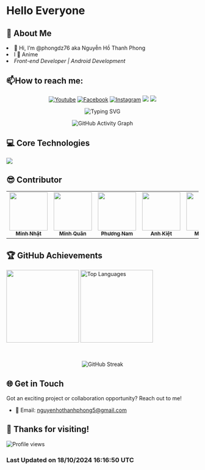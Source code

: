 <h1>Hello Everyone</h1>

  ## 🚀 About Me
 <li>👋 Hi, I’m @phongdz76 aka Nguyễn Hồ Thanh Phong</li>
 <li> I 💖 Anime</li>
 <li><em>Front-end Developer | Android Development</em></li>
 
 ## 📫How to reach me: 
 <p align="center">
  <a href="https://www.youtube.com/@PhongNguyen-ch9hv"><img src="https://img.shields.io/badge/-Youtube-FF0000?style=for-the-badge&logo=youtube&logoColor=white" alt="Youtube"></a>
  <a href="https://www.facebook.com/profile.php?id=100058767700619&mibextid=LQQJ4d"><img src="https://img.shields.io/badge/-Facebook-1877F2?style=for-the-badge&logo=facebook&logoColor=white" alt="Facebook"></a>
  <a href="https://www.instagram.com/__tphong7684/" target="_blank"><img src="https://img.shields.io/badge/Instagram-E4405F?style=for-the-badge&logo=instagram&logoColor=white" alt="Instagram"></a>
  <a href="https://discord.gg/xtp2QvQX"><img src="https://img.shields.io/badge/Discord-7289DA?style=for-the-badge&logo=discord&logoColor=white"></a>
  <a href="https://github.com/phongdz76/Portfolio" target="_blank"><img src="https://img.shields.io/badge/🐉 Portfolio-f4d8dc?style=for-the-badge&logoColor=white"></a>  
</p>

<p align="center">
  <img src="https://readme-typing-svg.herokuapp.com?font=Fira+Code&pause=1000&color=f4d8dc&center=true&vCenter=true&width=435&lines=Front-end+Developer;Android+Development" alt="Typing SVG" />
</p>

<p align="center">
  <img src="https://github-readme-activity-graph.vercel.app/graph?username=phongdz76&theme=nightowl" alt="GitHub Activity Graph" />
</p>


## 💻 Core Technologies
<p align="left">
  <a href="https://skillicons.dev">
    <img src="https://skillicons.dev/icons?i=visualstudio,vscode,github,figma,firebase,cs,bootstrap,java,js,html,css" />
  </a>
</p>

## 😎 Contributor

<table>
  <tr>
    <td align="center"><a href="https://github.com/fleeforezz"><img src="https://avatars.githubusercontent.com/u/129656223?v=4" width="100px;" alt=""/><br /><sub><b>Minh Nhật</b></sub></a></td>
    <td align="center"><a href="https://github.com/ghaut999"><img src="https://avatars.githubusercontent.com/u/145711398?v=4" width="100px;" alt=""/><br /><sub><b>Minh Quân</b></sub></a></td>
    <td align="center"><a href="https://github.com/phuongnam281204"><img src="https://avatars.githubusercontent.com/u/146837701?v=4" width="100px;" alt=""/><br /><sub><b>Phương Nam</b></sub></a></td>
    <td align="center"><a href="https://github.com/meowlet"><img src="https://avatars.githubusercontent.com/u/151436214?v=4" width="100px;" alt=""/><br /><sub><b>Anh Kiệt</b></sub></a></td>
    <td align="center"><a href="https://github.com/minhchi521"><img src="https://avatars.githubusercontent.com/u/157143368?v=4" width="100px;" alt=""/><br /><sub><b>Minh Chí</b></sub></a></td>
  </tr>
</table>


## 🏆 GitHub Achievements
<div>
    <img height="190em" align="center" src="https://github-readme-stats.vercel.app/api?username=phongdz76&show_icons=true&theme=nightowl" />
    <img height="190em" align="center" src="https://github-readme-stats.vercel.app/api/top-langs/?username=phongdz76&layout=compact&theme=nightowl" alt="Top Languages">
</div>
<br></br>
<p align="center">
  <img src="https://github-readme-streak-stats.herokuapp.com/?user=phongdz76&theme=nightowl" alt="GitHub Streak">
</p>

## 🌐 Get in Touch

Got an exciting project or collaboration opportunity? Reach out to me!

- 📧 Email: nguyenhothanhphong5@gmail.com

## 🎉 Thanks for visiting!
  <img src="https://komarev.com/ghpvc/?username=phongdz76&color=f4d8dc" alt="Profile views">
</p>

<h3>Last Updated on 18/10/2024 16:16:50 UTC</h3>
<!---
phongdz76/phongdz76 is a ✨ special ✨ repository because its `README.md` (this file) appears on your GitHub profile.
You can click the Preview link to take a look at your changes.
--->
